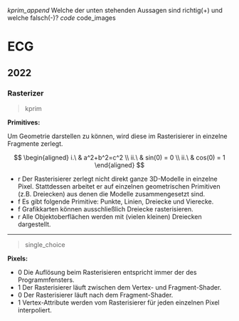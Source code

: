 *kprim_append* Welche der unten stehenden Aussagen sind richtig(+) und welche falsch(-)?
*code* code_images

# ECG
## 2022
### Rasterizer

> kprim

**Primitives:**

Um Geometrie darstellen zu können, wird diese im Rasterisierer in einzelne Fragmente zerlegt.

$$
\begin{aligned}
i.\ &
a^2+b^2=c^2
\\
ii.\ &
sin(0) = 0
\\
ii.\ &
cos(0) = 1
\end{aligned}
$$

- r Der Rasterisierer zerlegt nicht direkt ganze 3D-Modelle in einzelne Pixel.
    Stattdessen arbeitet er auf einzelnen geometrischen Primitiven (z.B. Dreiecken) aus denen die Modelle zusammengesetzt sind.
- f Es gibt folgende Primitive: Punkte, Linien, Dreiecke und Vierecke.
- f Grafikkarten können ausschließlich Dreiecke rasterisieren.
- r Alle Objektoberflächen werden mit (vielen kleinen) Dreiecken dargestellt.

---

> single_choice

**Pixels:**

- 0 Die Auflösung beim Rasterisieren entspricht immer der des Programmfensters.
- 1 Der Rasterisierer läuft zwischen dem Vertex- und Fragment-Shader.
- 0 Der Rasterisierer läuft nach dem Fragment-Shader.
- 1 Vertex-Attribute werden vom Rasterisierer für jeden einzelnen Pixel interpoliert.
